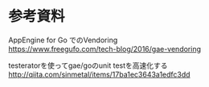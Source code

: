 
# 参考資料
AppEngine for Go でのVendoring  
https://www.freegufo.com/tech-blog/2016/gae-vendoring

testeratorを使ってgae/goのunit testを高速化する  
http://qiita.com/sinmetal/items/17ba1ec3643a1edfc3dd

